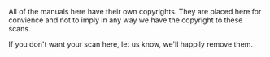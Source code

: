 All of the manuals here have their own copyrights.  They are placed here for convience and not to imply in any way we have the copyright to these scans.

If you don't want your scan here, let us know, we'll happily remove them.